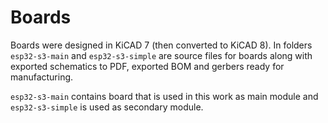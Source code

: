 # Boards

Boards were designed in KiCAD 7 (then converted to KiCAD 8). In folders `esp32-s3-main` and `esp32-s3-simple` are source files for boards along with exported schematics to PDF, exported BOM and gerbers ready for manufacturing.

`esp32-s3-main` contains board that is used in this work as main module and `esp32-s3-simple` is used as secondary module.